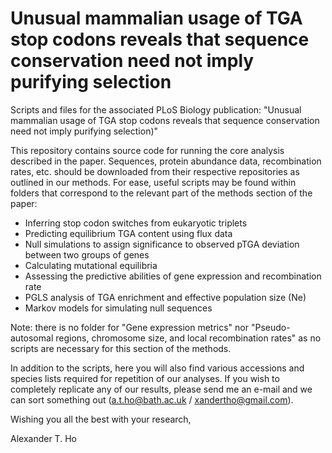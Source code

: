 # Unusual mammalian usage of TGA stop codons reveals that sequence conservation need not imply purifying selection

Scripts and files for the associated PLoS Biology publication: "Unusual mammalian usage of TGA stop codons reveals that sequence conservation need not imply purifying selection)"

This repository contains source code for running the core analysis described in the paper. Sequences, protein abundance data, recombination rates, etc. should be downloaded from their respective repositories as outlined in our methods. For ease, useful scripts may be found within folders that correspond to the relevant part of the methods section of the paper:

- Inferring stop codon switches from eukaryotic triplets
- Predicting equilibrium TGA content using flux data
- Null simulations to assign significance to observed pTGA deviation between two groups of genes
- Calculating mutational equilibria 
- Assessing the predictive abilities of gene expression and recombination rate
- PGLS analysis of TGA enrichment and effective population size (Ne)
- Markov models for simulating null sequences

Note: there is no folder for "Gene expression metrics" nor "Pseudo-autosomal regions, chromosome size, and local recombination rates" as no scripts are necessary for this section of the methods.

In addition to the scripts, here you will also find various accessions and species lists required for repetition of our analyses. If you wish to completely replicate any of our results, please send me an e-mail and we can sort something out (a.t.ho@bath.ac.uk / xandertho@gmail.com).

Wishing you all the best with your research,

Alexander T. Ho
